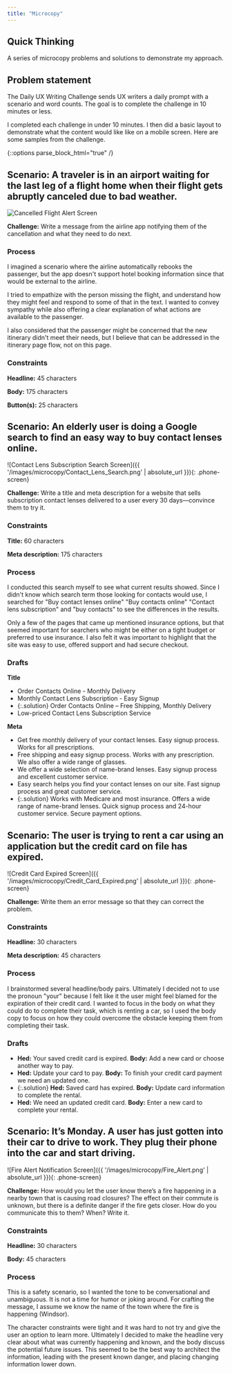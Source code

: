 ```yaml
---
title: "Microcopy"
---
```

## Quick Thinking
A series of microcopy problems and solutions to demonstrate my approach.

## Problem statement
The Daily UX Writing Challenge sends UX writers a daily prompt with a scenario and word counts. The goal is to complete the challenge in 10 minutes or less.

I completed each challenge in under 10 minutes. I then did a basic layout to demonstrate what the content would like like on a mobile screen. Here are some samples from the challenge.

{::options parse_block_html="true" /}
<div class="scenario-container-left">

<h2 class="scenario-header">
  Scenario: A traveler is in an airport waiting for the last leg of a flight home when their flight gets abruptly canceled due to bad weather.
</h2>

  <div class="scenario-image">

  <img src='/images/microcopy/Cancelled_Flight.png' alt='Cancelled Flight Alert Screen' class="phone-screen">

  </div>

  <div class="scenario-details">

  **Challenge:** Write a message from the airline app notifying them of the cancellation and what they need to do next.

  <h3>Process</h3>
  I imagined a scenario where the airline automatically rebooks the passenger, but the app doesn't support hotel booking information since that would be external to the airline.

  I tried to empathize with the person missing the flight, and understand how they might feel and respond to some of that in the text. I wanted to convey sympathy while also offering a clear explanation of what actions are available to the passenger.

  I also considered that the passenger might be concerned that the new itinerary didn't meet their needs, but I believe that can be addressed in the itinerary page flow, not on this page.

  <h3>Constraints</h3>

  **Headline:** 45 characters

  **Body:** 175 characters

  **Button(s):** 25 characters
  </div>

</div>

<div class="scenario-container-right">

<h2 class="scenario-header">Scenario: An elderly user is doing a Google search to find an easy way to buy contact lenses online.</h2>

  <div class="scenario-image">
  ![Contact Lens Subscription Search Screen]({{ '/images/microcopy/Contact_Lens_Search.png' | absolute_url }}){: .phone-screen}
  </div>

  <div class="scenario-details">

  **Challenge:** Write a title and meta description for a website that sells subscription contact lenses delivered to a user every 30 days—convince them to try it.

  <h3>Constraints</h3>

  **Title:** 60 characters

  **Meta description:** 175 characters

  <h3>Process</h3>

  I conducted this search myself to see what current results showed. Since I didn't know which search term those looking for contacts would use, I searched for "Buy contact lenses online" "Buy contacts online" "Contact lens subscription" and "buy contacts" to see the differences in the results.

  Only a few of the pages that came up mentioned insurance options, but that seemed important for searchers who might be either on a tight budget or preferred to use insurance. I also felt it was important to highlight that the site was easy to use, offered support and had secure checkout.

  <h3>Drafts</h3>

  **Title**
  - Order Contacts Online - Monthly Delivery
  - Monthly Contact Lens Subscription - Easy Signup
  - {:.solution} Order Contacts Online – Free Shipping, Monthly Delivery
  - Low-priced Contact Lens Subscription Service

  **Meta**
  - Get free monthly delivery of your contact lenses. Easy signup process. Works for all prescriptions.
  - Free shipping and easy signup process. Works with any prescription. We also offer a wide range of glasses.
  - We offer a wide selection of name-brand lenses. Easy signup process and excellent customer service.
  - Easy search helps you find your contact lenses on our site. Fast signup process and great customer service.
  - {:.solution} Works with Medicare and most insurance. Offers a wide range of name-brand lenses. Quick signup process and 24-hour customer service. Secure payment options.

  </div>
</div>

<div class="scenario-container-left">

<h2 class="scenario-header">
  Scenario: The user is trying to rent a car using an application but the credit card on file has expired.
</h2>

<div class="scenario-image">
![Credit Card Expired Screen]({{ '/images/microcopy/Credit_Card_Expired.png' | absolute_url }}){: .phone-screen}
</div>

  <div class="scenario-details">

  **Challenge:** Write them an error message so that they can correct the problem.

  <h3>Constraints</h3>

  **Headline:** 30 characters

  **Meta description:** 45 characters

  <h3>Process</h3>

  I brainstormed several headline/body pairs. Ultimately I decided not to use the pronoun "your" because I felt like it the user might feel blamed for the expiration of their credit card. I wanted to focus in the body on what they could do to complete their task, which is renting a car, so I used the body copy to focus on how they could overcome the obstacle keeping them from completing their task.

  <h3>Drafts</h3>

  - **Hed:** Your saved credit card is expired. **Body:** Add a new card or choose another way to pay.
  - **Hed:** Update your card to pay. **Body:** To finish your credit card payment we need an updated one.
  - {:.solution} **Hed:** Saved card has expired. **Body:** Update card information to complete the rental.
  - **Hed:** We need an updated credit card. **Body:** Enter a new card to complete your rental.

  </div>
</div>

<div class="scenario-container-right">

<h2 class="scenario-header">
  Scenario: It’s Monday. A user has just gotten into their car to drive to work. They plug their phone into the car and start driving.
</h2>

  <div class="scenario-image">
  ![Fire Alert Notification Screen]({{ '/images/microcopy/Fire_Alert.png' | absolute_url }}){: .phone-screen}
  </div>

  <div class="scenario-details">

  **Challenge:** How would you let the user know there’s a fire happening in a nearby town that is causing road closures? The effect on their commute is unknown, but there is a definite danger if the fire gets closer. How do you communicate this to them? When? Write it.

  <h3>Constraints</h3>

  **Headline:** 30 characters

  **Body:** 45 characters

  <h3>Process</h3>

  This is a safety scenario, so I wanted the tone to be conversational and unambiguous. It is not a time for humor or joking around. For crafting the message, I assume we know the name of the town where the fire is happening (Windsor).

  The character constraints were tight and it was hard to not try and give the user an option to learn more. Ultimately I decided to make the headline very clear about what was currently happening and known, and the body discuss the potential future issues. This seemed to be the best way to architect the information, leading with the present known danger, and placing changing information lower down.
  </div>
</div>


